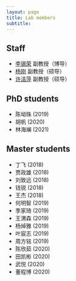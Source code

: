 ```yaml
---
layout: page
title: Lab members
subtitle: 
---
```


## Staff 

+ [李锡荣](http://lixirong.net/) 副教授（博导）
+ [杨刚](http://info.ruc.edu.cn/academic_professor.php?teacher_id=54) 副教授（硕导）
+ [许洁萍](http://info.ruc.edu.cn/academic_professor.php?teacher_id=34) 副教授（硕导）

## PhD students 

+ 陈坳珠 (2019)
+ 胡帆 (2020)
+ 林海斓 (2021)

## Master students 

+ 丁飞 (2018)
+ 贾政雄 (2018)
+ 刘致远 (2018)
+ 钱锐 (2018)
+ 王杰 (2018)
+ 何明智 (2019)
+ 季家琦 (2019)
+ 王渭森 (2019)
+ 杨焯雅 (2019)
+ 叶宸志 (2019)
+ 周方铭 (2019)
+ 陈欣茹 (2020)
+ 田凯彬 (2020)
+ 武悦 (2020)
+ 董程博 (2020)
